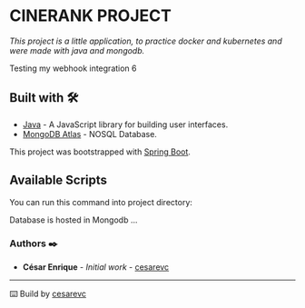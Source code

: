 # CINERANK PROJECT

_This project is a little application, to practice docker and kubernetes and were made with java and mongodb._

Testing my webhook integration 6

## Built with 🛠️

* [Java](https://www.java.com/es/) - A JavaScript library for building user interfaces.
* [MongoDB Atlas](https://www.mongodb.com/) - NOSQL Database.

This project was bootstrapped with [Spring Boot](https://spring.io/projects/spring-boot).


## Available Scripts

You can run this command into project directory:



Database is hosted in Mongodb ...

### Authors ✒️

* **César Enrique** - *Initial work* - [cesarevc](https://github.com/cesarevc)

---
⌨️ Build by [cesarevc](https://github.com/cesarevc)
